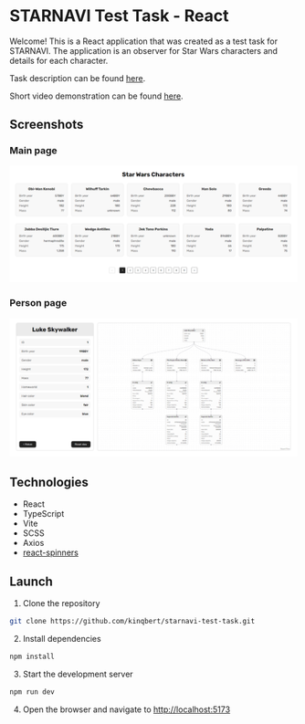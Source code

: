 # STARNAVI Test Task - React

Welcome! This is a React application that was created as a test task for STARNAVI. The application is an observer for Star Wars characters and details for each character.

Task description can be found [here](https://docs.google.com/document/d/1TV_hGp2zbnVVPqA4-dXi3XEcYJIXufBbCZU7aBLVZCw/edit).

Short video demonstration can be found [here](https://drive.google.com/file/d/1J9Q6J9Q6J9Q6J9Q6J9Q6J9Q6J9Q6J9Q6/view?usp=sharing).

## Screenshots

### Main page
![Main page image](./readme-images/main-page.png)

### Person page
![Person page image](./readme-images/person-page-image.png)

## Technologies

- React
- TypeScript
- Vite
- SCSS
- Axios
- [react-spinners](https://www.npmjs.com/package/react-spinners)

## Launch

1. Clone the repository

```bash
git clone https://github.com/kinqbert/starnavi-test-task.git
```

2. Install dependencies

```bash
npm install
```

3. Start the development server

```bash
npm run dev
```

4. Open the browser and navigate to [http://localhost:5173](http://localhost:5173)
